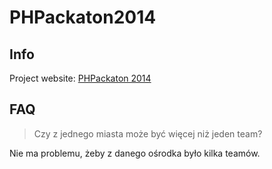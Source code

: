 PHPackaton2014
==============

## Info

Project website: [PHPackaton 2014](http://phpers.github.io/phpackaton)

## FAQ

> Czy z jednego miasta może być więcej niż jeden team?

Nie ma problemu, żeby z danego ośrodka było kilka teamów.
